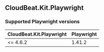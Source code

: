 ## CloudBeat.Kit.Playwright

### Supported Playwright versions 

| CloudBeat.Kit.Playwright | Playwright |
| ------------------------ | ---------- |
| <= 4.6.2                 | 1.41.2     |
